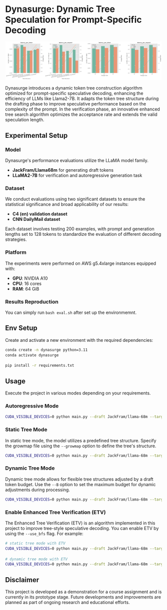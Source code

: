 <h1> Dynasurge: Dynamic Tree Speculation for Prompt-Specific Decoding </h1>


<p align="center">
<img src="static/fig/etv_comparison.png" alt="">
</p>
Dynasurge introduces a dynamic token tree construction algorithm optimized for prompt-specific speculative decoding, enhancing the efficiency of LLMs like Llama2-7B. It adapts the token tree structure during the drafting phase to improve speculative performance based on the complexity of the prompt. In the verification phase, an innovative enhanced tree search algorithm optimizes the acceptance rate and extends the valid speculation length. 


## Experimental Setup

### Model
Dynasurge's performance evaluations utilize the LLaMA model family. 
- **JackFram/Llama68m** for generating draft tokens
- **LLaMA2-7B** for verification and autoregressive generation task

### Dataset
We conduct evaluations using two significant datasets to ensure the statistical significance and broad applicability of our results:
- **C4 (en) validation dataset**
- **CNN DailyMail dataset**

Each dataset involves testing 200 examples, with prompt and generation lengths set to 128 tokens to standardize the evaluation of different decoding strategies.

### Platform
The experiments were performed on AWS g5.4xlarge instances equipped with:
- **GPU**: NVIDIA A10
- **CPU**: 16 cores
- **RAM**: 64 GiB

### Results Reproduction
You can simply run `bash eval.sh` after set up the environmemnt.

## Env Setup
Create and activate a new environment with the required dependencies:
```bash
conda create -n dynasurge python=3.11
conda activate dynasurge

pip install -r requirements.txt
```

## Usage
Execute the project in various modes depending on your requirements.

### Autoregressive Mode
```bash
CUDA_VISIBLE_DEVICES=0 python main.py --draft JackFram/llama-68m --target huggyllama/llama-7b  --T 0.9 --P 1.0  --start 0 --end 200 --M 384 --mode auto --dataset cnn
```

### Static Tree Mode
In static tree mode, the model utilizes a predefined tree structure. Specify the growmap file using the `--growmap` option to define the tree's structure.
```bash
CUDA_VISIBLE_DEVICES=0 python main.py --draft JackFram/llama-68m --target huggyllama/llama-7b  --T 0.9 --P 1.0  --start 0 --end 200 --M 384 --mode sTree --growmap ./growmaps/4x8-tree.pt  --dataset cnn
```

### Dynamic Tree Mode
Dynamic tree mode allows for flexible tree structures adjusted by a draft token budget. Use the `--B` option to set the maximum budget for dynamic adjustments during processing.
```bash
CUDA_VISIBLE_DEVICES=0 python main.py --draft JackFram/llama-68m --target huggyllama/llama-7b  --T 0.9 --P 1.0  --start 0 --end 200 --M 384  --growmap ./growmaps/8x8-tree.pt --mode dTree --B 64 --dataset cnn
```

### Enable Enhanced Tree Verification (ETV)
The Enhanced Tree Verification (ETV) is an algorithm implemented in this project to improve tree-style speculative decoding. You can enable ETV by using the `--use_bfs` flag. For example:
```bash
# static tree mode with ETV
CUDA_VISIBLE_DEVICES=0 python main.py --draft JackFram/llama-68m --target huggyllama/llama-7b  --T 0.9 --P 1.0  --start 0 --end 200 --M 384 --mode sTree --growmap ./growmaps/4x8-tree.pt  --dataset cnn --use_bfs

# dynamic tree mode with ETV
CUDA_VISIBLE_DEVICES=0 python main.py --draft JackFram/llama-68m --target huggyllama/llama-7b  --T 0.9 --P 1.0  --start 0 --end 200 --M 384  --growmap ./growmaps/8x8-tree.pt --mode dTree --B 64 --dataset cnn --use_bfs
```

## Disclaimer

This project is developed as a demonstration for a course assignment and is currently in its prototype stage. Future developments and improvements are planned as part of ongoing research and educational efforts.
